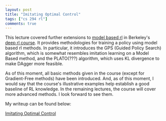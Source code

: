 ```yaml
---
layout: post
title: "Imitating Optimal Control"
tags: ["cs 294 rl"]
comments: true
---
```


This lecture covered further extensions to [model based rl]({{site.baseurl}}/blog/06_23_18) in Berkeley's [deep rl course](http://rail.eecs.berkeley.edu/deeprlcourse-fa17/index.html). It provides methodologies for training a policy using model based rl methods. In particular, it introduces the GPS (Guided Policy Search) algorithm, which is somewhat resembles imitation learning on a Model Based method, and the PLATO(???) algorithm, which uses KL divergence to make DAgger more feasible. 

As of this moment, all basic methods given in the course (except for Gradient-Free methods) have been introduced. And, as of this moment, I would say that the course's illustrative examples help establish a good baseline of RL knowledge. In the remaining lectures, the course will cover more advanced methods. I look forward to see them.

My writeup can be found below:

[Imitating Optimal Control]({{site.baseurl}}/pdfs/cs294/Imitating_Optimal_Control.pdf)
